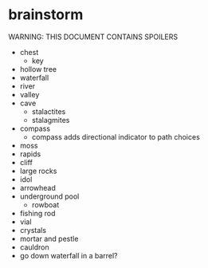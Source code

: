 # brainstorm
WARNING: THIS DOCUMENT CONTAINS SPOILERS

* chest
    * key
* hollow tree
* waterfall
* river
* valley
* cave
    * stalactites
    * stalagmites
* compass
    * compass adds directional indicator to path choices
* moss
* rapids
* cliff
* large rocks
* idol
* arrowhead
* underground pool
    * rowboat
* fishing rod
* vial
* crystals
* mortar and pestle
* cauldron
* go down waterfall in a barrel?

